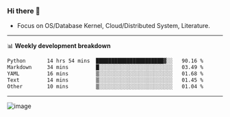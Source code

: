 ### Hi there 👋
<!-- * Daily Meditation via Leetcode/Competitive-Programming. -->
* Focus on OS/Database Kernel, Cloud/Distributed System, Literature.

-------

📊 **Weekly development breakdown**
<!--START_SECTION:waka-->

```txt
Python       14 hrs 54 mins  ██████████████████████▓░░   90.16 %
Markdown     34 mins         █░░░░░░░░░░░░░░░░░░░░░░░░   03.49 %
YAML         16 mins         ▒░░░░░░░░░░░░░░░░░░░░░░░░   01.68 %
Text         14 mins         ▒░░░░░░░░░░░░░░░░░░░░░░░░   01.45 %
Other        10 mins         ▒░░░░░░░░░░░░░░░░░░░░░░░░   01.04 %
```

<!--END_SECTION:waka-->

-------

<!-- [![Leetcode Stats](https://leetcard.jacoblin.cool/hzhang413?font=Fira+Mono)](https://leetcode.com/fxrc) -->
![image](./cyberpunk-ghost-in-the-shell.gif)
<!--![image](./gis-archive.png)-->
